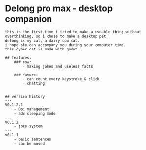 
# Delong pro max - desktop companion
	this is the first time i tried to make a useable thing without overthinking, so i chose to make a desktop pet.
	delong is my cat, a dairy cow cat.
	i hope she can accompany you during your computer time.
	this cyber cat is made with godot.
	
	## features:
		### now:
			- making jokes and useless facts
		
		### future:
			- can count every keystroke & click 
			- chatting


	## version history
	---
	V0.1.2.1
		- Dpi management
		- add sleeping mode
	---
	V0.1.2
		- joke system
	---
	v0.1.1
		- basic sentences 
		- can be moved
